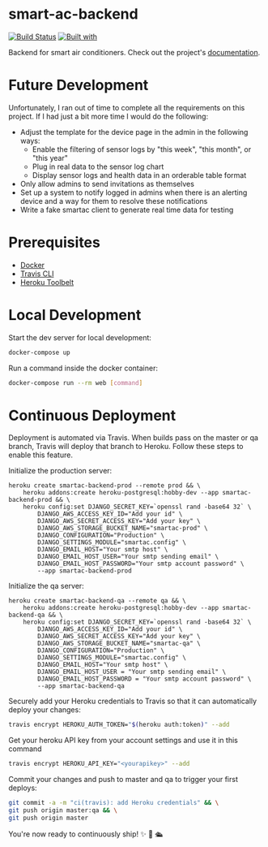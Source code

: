 # smart-ac-backend

[![Build Status](https://travis-ci.org/brad/smart-ac-backend.svg?branch=master)](https://travis-ci.org/brad/smart-ac-backend)
[![Built with](https://img.shields.io/badge/Built_with-Cookiecutter_Django_Rest-F7B633.svg)](https://github.com/agconti/cookiecutter-django-rest)

Backend for smart air conditioners. Check out the project's [documentation](http://brad.github.io/smart-ac-backend/).

# Future Development

Unfortunately, I ran out of time to complete all the requirements on this project. If I had just a bit more time I would do the following:

- Adjust the template for the device page in the admin in the following ways:
  - Enable the filtering of sensor logs by "this week", "this month", or "this year"
  - Plug in real data to the sensor log chart
  - Display sensor logs and health data in an orderable table format
- Only allow admins to send invitations as themselves
- Set up a system to notify logged in admins when there is an alerting device and a way for them to resolve these notifications
- Write a fake smartac client to generate real time data for testing

# Prerequisites

- [Docker](https://docs.docker.com/docker-for-mac/install/)  
- [Travis CLI](http://blog.travis-ci.com/2013-01-14-new-client/)
- [Heroku Toolbelt](https://toolbelt.heroku.com/)

# Local Development

Start the dev server for local development:
```bash
docker-compose up
```

Run a command inside the docker container:

```bash
docker-compose run --rm web [command]
```

# Continuous Deployment

Deployment is automated via Travis. When builds pass on the master or qa branch, Travis will deploy that branch to Heroku. Follow these steps to enable this feature.

Initialize the production server:

```
heroku create smartac-backend-prod --remote prod && \
    heroku addons:create heroku-postgresql:hobby-dev --app smartac-backend-prod && \
    heroku config:set DJANGO_SECRET_KEY=`openssl rand -base64 32` \
        DJANGO_AWS_ACCESS_KEY_ID="Add your id" \
        DJANGO_AWS_SECRET_ACCESS_KEY="Add your key" \
        DJANGO_AWS_STORAGE_BUCKET_NAME="smartac-prod" \
        DJANGO_CONFIGURATION="Production" \
        DJANGO_SETTINGS_MODULE="smartac.config" \
        DJANGO_EMAIL_HOST="Your smtp host" \
        DJANGO_EMAIL_HOST_USER="Your smtp sending email" \
        DJANGO_EMAIL_HOST_PASSWORD="Your smtp account password" \
        --app smartac-backend-prod
```

Initialize the qa server:

```
heroku create smartac-backend-qa --remote qa && \
    heroku addons:create heroku-postgresql:hobby-dev --app smartac-backend-qa && \
    heroku config:set DJANGO_SECRET_KEY=`openssl rand -base64 32` \
        DJANGO_AWS_ACCESS_KEY_ID="Add your id" \
        DJANGO_AWS_SECRET_ACCESS_KEY="Add your key" \
        DJANGO_AWS_STORAGE_BUCKET_NAME="smartac-qa" \
        DJANGO_CONFIGURATION="Production" \
        DJANGO_SETTINGS_MODULE="smartac.config" \
        DJANGO_EMAIL_HOST="Your smtp host" \
        DJANGO_EMAIL_HOST_USER = "Your smtp sending email" \
        DJANGO_EMAIL_HOST_PASSWORD = "Your smtp account password" \
        --app smartac-backend-qa
```

Securely add your Heroku credentials to Travis so that it can automatically deploy your changes:

```bash
travis encrypt HEROKU_AUTH_TOKEN="$(heroku auth:token)" --add
```

Get your heroku API key from your account settings and use it in this command

```bash
travis encrypt HEROKU_API_KEY="<yourapikey>" --add
```

Commit your changes and push to master and qa to trigger your first deploys:

```bash
git commit -a -m "ci(travis): add Heroku credentials" && \
git push origin master:qa && \
git push origin master
```

You're now ready to continuously ship! ✨ 💅 🛳
